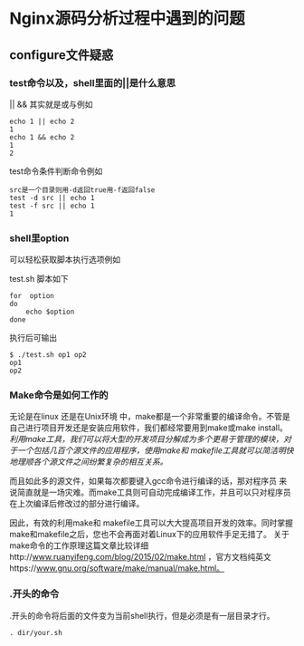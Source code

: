 # Nginx源码分析过程中遇到的问题
## configure文件疑惑
### test命令以及，shell里面的||是什么意思
|| && 其实就是或与例如  

	echo 1 || echo 2 
	1
	echo 1 && echo 2
	1
	2

test命令条件判断命令例如
	
	src是一个目录则用-d返回true用-f返回false
	test -d src || echo 1
	test -f src || echo 1
	1
	

### shell里option
可以轻松获取脚本执行选项例如

test.sh 脚本如下

	for  option
	do
   		echo $option
	done
	
执行后可输出
	
	$ ./test.sh op1 op2
	op1
	op2

### Make命令是如何工作的
无论是在linux 还是在Unix环境 中，make都是一个非常重要的编译命令。不管是自己进行项目开发还是安装应用软件，我们都经常要用到make或make install。_利用make工具，我们可以将大型的开发项目分解成为多个更易于管理的模块，对于一个包括几百个源文件的应用程序，使用make和 makefile工具就可以简洁明快地理顺各个源文件之间纷繁复杂的相互关系。_

而且如此多的源文件，如果每次都要键入gcc命令进行编译的话，那对程序员 来说简直就是一场灾难。而make工具则可自动完成编译工作，并且可以只对程序员在上次编译后修改过的部分进行编译。

因此，有效的利用make和 makefile工具可以大大提高项目开发的效率。同时掌握make和makefile之后，您也不会再面对着Linux下的应用软件手足无措了。
关于make命令的工作原理这篇文章比较详细http://www.ruanyifeng.com/blog/2015/02/make.html ，官方文档纯英文https://www.gnu.org/software/make/manual/make.html。
### .开头的命令
.开头的命令将后面的文件变为当前shell执行，但是必须是有一层目录才行。
	
	. dir/your.sh

